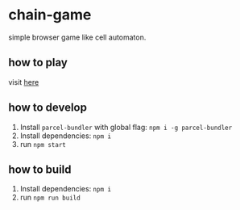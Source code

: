 # chain-game
simple browser game like cell automaton.

## how to play
visit [here]()

## how to develop
1. Install `parcel-bundler` with global flag: `npm i -g parcel-bundler`
1. Install dependencies: `npm i`
1. run `npm start`

## how to build
1. Install dependencies: `npm i`
1. run `npm run build`
